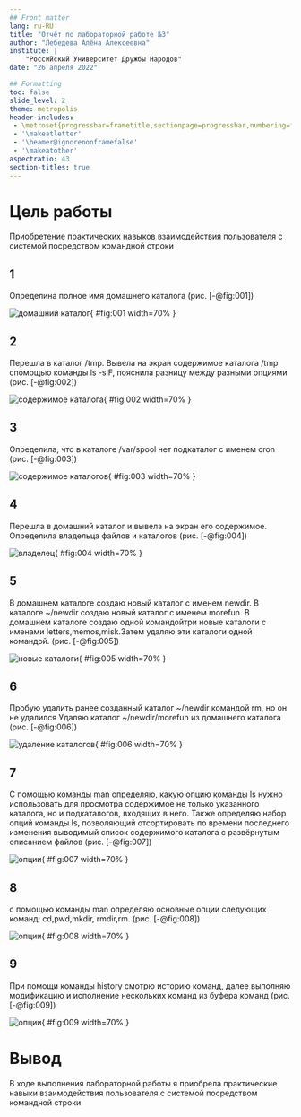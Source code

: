 ```yaml
---
## Front matter
lang: ru-RU
title: "Отчёт по лабораторной работе №3"
author: "Лебедева Алёна Алексеевна"
institute: |
	"Российский Университет Дружбы Народов"
date: "26 апреля 2022"

## Formatting
toc: false
slide_level: 2
theme: metropolis
header-includes: 
 - \metroset{progressbar=frametitle,sectionpage=progressbar,numbering=fraction}
 - '\makeatletter'
 - '\beamer@ignorenonframefalse'
 - '\makeatother'
aspectratio: 43
section-titles: true
---
```


# Цель работы

Приобретение практических навыков взаимодействия пользователя с системой посредством командной строки

## 1

Определина полное имя домашнего каталога 
 (рис. [-@fig:001])

![домашний каталог](image/img1.png){ #fig:001 width=70% }

## 2

Перешла в каталог /tmp.
   Вывела на экран содержимое каталога /tmp спомощью команды ls -slF, пояснила разницу между разными опциями
   (рис. [-@fig:002])

![содержимое каталога](image/img2.png){ #fig:002 width=70% }

## 3

Определила, что в каталоге /var/spool нет подкаталог с именем cron
(рис. [-@fig:003])

![содержимое каталогов](image/img3.png){ #fig:003 width=70% }

## 4

Перешла в домашний каталог и вывела на экран его содержимое. Определила владельца файлов и каталогов
(рис. [-@fig:004])

![владелец](image/img4.png){ #fig:004 width=70% }

## 5

В домашнем каталоге создаю новый каталог с именем newdir.
   В каталоге ~/newdir создаю новый каталог с именем morefun.
   В домашнем каталоге создаю одной командойтри новые каталоги с именами
letters,memos,misk.Затем удаляю эти каталоги одной командой.
(рис. [-@fig:005])

![новые каталоги](image/img5.png){ #fig:005 width=70% }

## 6

Пробую удалить ранее созданный каталог ~/newdir командой rm, но он не удалился
   Удаляю каталог ~/newdir/morefun из домашнего каталога
   (рис. [-@fig:006])

![удаление каталогов](image/img6.png){ #fig:006 width=70% }

## 7

С помощью команды man определяю, какую опцию команды ls нужно использовать для просмотра содержимое не только указанного каталога, но и подкаталогов, входящих в него. Также определяю набор опций команды ls, позволяющий отсортировать по времени последнего изменения выводимый список содержимого каталога с развёрнутым описанием файлов
 (рис. [-@fig:007])

![опции](image/img7.png){ #fig:007 width=70% }

## 8

с помощью команды man определяю основные опции следующих команд: cd,pwd,mkdir,
rmdir,rm.
(рис. [-@fig:008])

![опции](image/img8.png){ #fig:008 width=70% }

## 9

При помощи команды history смотрю историю команд, далее выполняю модификацию и исполнение нескольких команд из буфера команд
(рис. [-@fig:009])

![опции](image/img9.png){ #fig:009 width=70% }

# Вывод

В ходе выполнения лабораторной работы я приобрела практические навыки взаимодействия пользователя с системой посредством командной строки

